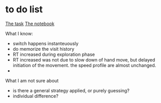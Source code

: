 # to do list
  [The task](https://run.pavlovia.org/jingwang.physics/switchbeta/html)
  [The notebook](https://github.com/wangjing0/Switch_Analysis/blob/main/ExploratoryAnalysis.ipynb)
  
What I know: 
  * switch happens instanteuously 
  * do memorize the visit history
  * RT increased during exploration phase
  * RT increased was not due to slow down of hand move, but delayed initiation of the movement. the speed profile are almost unchanged.
  * 
What I am not sure about
  * is there a general strategy applied, or purely guessing? 
  * individual difference? 
